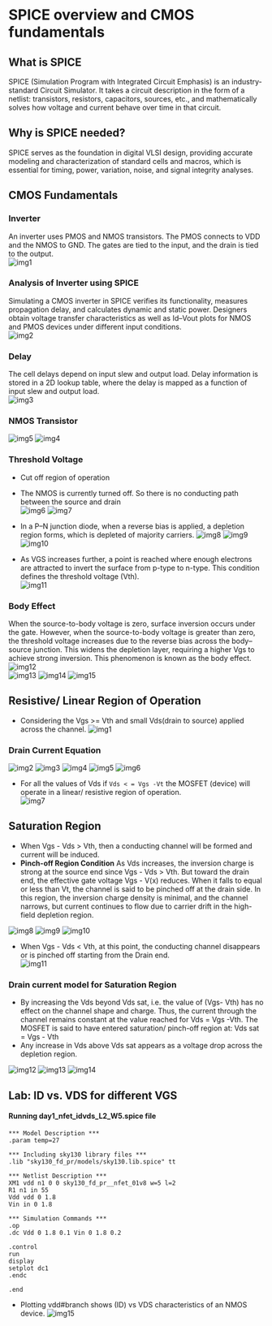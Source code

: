 # SPICE overview and CMOS fundamentals

## What is SPICE
SPICE (Simulation Program with Integrated Circuit Emphasis) is an industry-standard Circuit Simulator. It takes a circuit description in the form of a netlist: transistors, resistors, capacitors, sources, etc., and mathematically solves how voltage and current behave over time in that circuit.

## Why is SPICE needed? 
SPICE serves as the foundation in digital VLSI design, providing accurate modeling and characterization of standard cells and macros, which is essential for timing, power, variation, noise, and signal integrity analyses.

## CMOS Fundamentals

### Inverter 
An inverter uses PMOS and NMOS transistors. The PMOS connects to VDD and the NMOS to GND. The gates are tied to the input, and the drain is tied to the output.  
![img1](https://github.com/Dhruvid98/SFAL-VSD-SoC-Design/blob/main/Day%2014/Images/Intro/img1.png)

### Analysis of Inverter using SPICE
Simulating a CMOS inverter in SPICE verifies its functionality, measures propagation delay, and calculates dynamic and static power. Designers obtain voltage transfer characteristics as well as Id–Vout plots for NMOS and PMOS devices under different input conditions.  
![img2](https://github.com/Dhruvid98/SFAL-VSD-SoC-Design/blob/main/Day%2014/Images/Intro/img2.png)

### Delay 
The cell delays depend on input slew and output load. Delay information is stored in a 2D lookup table, where the delay is mapped as a function of input slew and output load.  
![img3](https://github.com/Dhruvid98/SFAL-VSD-SoC-Design/blob/main/Day%2014/Images/Intro/img3.png)

### NMOS Transistor
![img5](https://github.com/Dhruvid98/SFAL-VSD-SoC-Design/blob/main/Day%2014/Images/Intro/img5.png)
![img4](https://github.com/Dhruvid98/SFAL-VSD-SoC-Design/blob/main/Day%2014/Images/Intro/img4.png)

### Threshold Voltage
* Cut off region of operation 
* The NMOS is currently turned off. So there is no conducting path between the source and drain  
![img6](https://github.com/Dhruvid98/SFAL-VSD-SoC-Design/blob/main/Day%2014/Images/Intro/img6.png)
![img7](https://github.com/Dhruvid98/SFAL-VSD-SoC-Design/blob/main/Day%2014/Images/Intro/img7.png)
* In a P–N junction diode, when a reverse bias is applied, a depletion region forms, which is depleted of majority carriers.
![img8](https://github.com/Dhruvid98/SFAL-VSD-SoC-Design/blob/main/Day%2014/Images/Intro/img8.png)
![img9](https://github.com/Dhruvid98/SFAL-VSD-SoC-Design/blob/main/Day%2014/Images/Intro/img9.png)
![img10](https://github.com/Dhruvid98/SFAL-VSD-SoC-Design/blob/main/Day%2014/Images/Intro/img10.png)

* As VGS increases further, a point is reached where enough electrons are attracted to invert the surface from p-type to n-type. This condition defines the threshold voltage (Vth).  
![img11](https://github.com/Dhruvid98/SFAL-VSD-SoC-Design/blob/main/Day%2014/Images/Intro/img11.png)

### Body Effect
When the source-to-body voltage is zero, surface inversion occurs under the gate. However, when the source-to-body voltage is greater than zero, the threshold voltage increases due to the reverse bias across the body–source junction. This widens the depletion layer, requiring a higher Vgs to achieve strong inversion. This phenomenon is known as the body effect.  
![img12](https://github.com/Dhruvid98/SFAL-VSD-SoC-Design/blob/main/Day%2014/Images/Intro/img12.png)  
![img13](https://github.com/Dhruvid98/SFAL-VSD-SoC-Design/blob/main/Day%2014/Images/Intro/img13.png)
![img14](https://github.com/Dhruvid98/SFAL-VSD-SoC-Design/blob/main/Day%2014/Images/Intro/img14.png)
![img15](https://github.com/Dhruvid98/SFAL-VSD-SoC-Design/blob/main/Day%2014/Images/Intro/img15.png) 

## Resistive/ Linear Region of Operation 
* Considering the Vgs >= Vth and small Vds(drain to source) applied across the channel.
![img1](https://github.com/Dhruvid98/SFAL-VSD-SoC-Design/blob/main/Day%2014/Images/Linear%20operation/img1.png)

### Drain Current Equation  
![img2](https://github.com/Dhruvid98/SFAL-VSD-SoC-Design/blob/main/Day%2014/Images/Linear%20operation/img2.png)
![img3](https://github.com/Dhruvid98/SFAL-VSD-SoC-Design/blob/main/Day%2014/Images/Linear%20operation/img3.png)
![img4](https://github.com/Dhruvid98/SFAL-VSD-SoC-Design/blob/main/Day%2014/Images/Linear%20operation/img4.png)
![img5](https://github.com/Dhruvid98/SFAL-VSD-SoC-Design/blob/main/Day%2014/Images/Linear%20operation/img5.png)
![img6](https://github.com/Dhruvid98/SFAL-VSD-SoC-Design/blob/main/Day%2014/Images/Linear%20operation/img6.png)  
* For all the values of Vds if `Vds < = Vgs -Vt` the MOSFET (device) will operate in a linear/ resistive region of operation.  
![img7](https://github.com/Dhruvid98/SFAL-VSD-SoC-Design/blob/main/Day%2014/Images/Linear%20operation/img7.png)

## Saturation Region
* When Vgs - Vds > Vth, then a conducting channel will be formed and current will be induced.
* **Pinch-off Region Condition**
As Vds increases, the inversion charge is strong at the source end since Vgs - Vds > Vth. But toward the drain end, the effective gate voltage Vgs - V(x)
reduces. When it falls to equal or less than Vt, the channel is said to be pinched off at the drain side. In this region, the inversion charge density is minimal, and the channel narrows, but current continues to flow due to carrier drift in the high-field depletion region.  
  
![img8](https://github.com/Dhruvid98/SFAL-VSD-SoC-Design/blob/main/Day%2014/Images/Linear%20operation/img8.png)
![img9](https://github.com/Dhruvid98/SFAL-VSD-SoC-Design/blob/main/Day%2014/Images/Linear%20operation/img9.png)
![img10](https://github.com/Dhruvid98/SFAL-VSD-SoC-Design/blob/main/Day%2014/Images/Linear%20operation/img10.png)
* When  Vgs - Vds < Vth, at this point, the conducting channel disappears or is pinched off starting from the Drain end.  
![img11](https://github.com/Dhruvid98/SFAL-VSD-SoC-Design/blob/main/Day%2014/Images/Linear%20operation/img11.png)

### Drain current model for Saturation Region
* By increasing the Vds beyond Vds sat, i.e. the value of (Vgs- Vth) has no effect on the channel shape and charge. Thus, the current through the channel remains constant at the value reached for Vds = Vgs -Vth. The MOSFET is said to have entered saturation/ pinch-off region at: Vds sat = Vgs - Vth
* Any increase in Vds above Vds sat appears as a voltage drop across the depletion region. 

![img12](https://github.com/Dhruvid98/SFAL-VSD-SoC-Design/blob/main/Day%2014/Images/Linear%20operation/img12.png)
![img13](https://github.com/Dhruvid98/SFAL-VSD-SoC-Design/blob/main/Day%2014/Images/Linear%20operation/img13.png)
![img14](https://github.com/Dhruvid98/SFAL-VSD-SoC-Design/blob/main/Day%2014/Images/Linear%20operation/img14.png)

## Lab: ID vs. VDS for different VGS  
#### Running day1_nfet_idvds_L2_W5.spice file
```
*** Model Description ***
.param temp=27

*** Including sky130 library files ***
.lib "sky130_fd_pr/models/sky130.lib.spice" tt

*** Netlist Description ***
XM1 vdd n1 0 0 sky130_fd_pr__nfet_01v8 w=5 l=2
R1 n1 in 55
Vdd vdd 0 1.8
Vin in 0 1.8

*** Simulation Commands ***
.op
.dc Vdd 0 1.8 0.1 Vin 0 1.8 0.2

.control
run
display
setplot dc1
.endc

.end
```
* Plotting vdd#branch shows (ID) vs VDS characteristics of an NMOS device.
![img15](https://github.com/Dhruvid98/SFAL-VSD-SoC-Design/blob/main/Day%2014/Images/Linear%20operation/img15.png)
